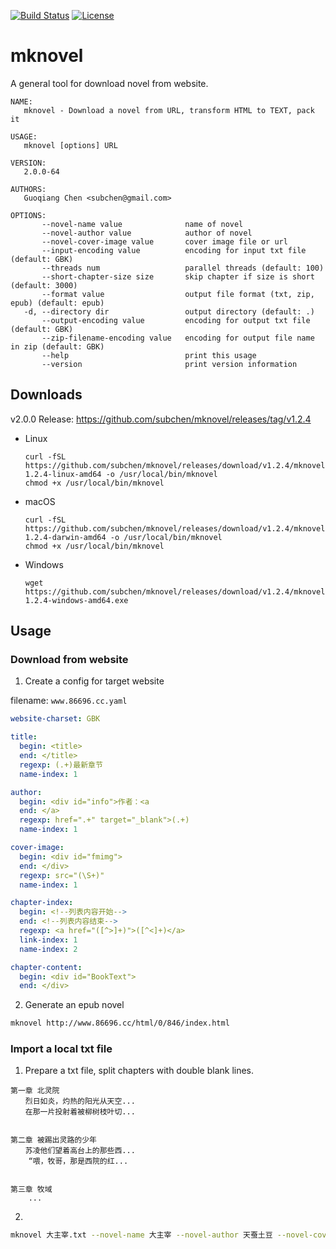 [![Build Status](https://travis-ci.org/subchen/mknovel.svg?branch=master)](https://travis-ci.org/subchen/mknovel)
[![License](http://img.shields.io/badge/License-Apache_2-red.svg?style=flat)](http://www.apache.org/licenses/LICENSE-2.0)


# mknovel

A general tool for download novel from website.

```
NAME:
   mknovel - Download a novel from URL, transform HTML to TEXT, pack it

USAGE:
   mknovel [options] URL

VERSION:
   2.0.0-64

AUTHORS:
   Guoqiang Chen <subchen@gmail.com>

OPTIONS:
       --novel-name value              name of novel
       --novel-author value            author of novel
       --novel-cover-image value       cover image file or url
       --input-encoding value          encoding for input txt file (default: GBK)
       --threads num                   parallel threads (default: 100)
       --short-chapter-size size       skip chapter if size is short (default: 3000)
       --format value                  output file format (txt, zip, epub) (default: epub)
   -d, --directory dir                 output directory (default: .)
       --output-encoding value         encoding for output txt file (default: GBK)
       --zip-filename-encoding value   encoding for output file name in zip (default: GBK)
       --help                          print this usage
       --version                       print version information

```

## Downloads

v2.0.0 Release: https://github.com/subchen/mknovel/releases/tag/v1.2.4

- Linux

    ```
    curl -fSL https://github.com/subchen/mknovel/releases/download/v1.2.4/mknovel-1.2.4-linux-amd64 -o /usr/local/bin/mknovel
    chmod +x /usr/local/bin/mknovel
    ```

- macOS

    ```
    curl -fSL https://github.com/subchen/mknovel/releases/download/v1.2.4/mknovel-1.2.4-darwin-amd64 -o /usr/local/bin/mknovel
    chmod +x /usr/local/bin/mknovel
    ```

- Windows

    ```
    wget https://github.com/subchen/mknovel/releases/download/v1.2.4/mknovel-1.2.4-windows-amd64.exe
    ```

## Usage

### Download from website

1. Create a config for target website

filename: `www.86696.cc.yaml`

```yaml
website-charset: GBK

title:
  begin: <title>
  end: </title>
  regexp: (.+)最新章节
  name-index: 1

author:
  begin: <div id="info">作者：<a
  end: </a>
  regexp: href=".+" target="_blank">(.+)
  name-index: 1

cover-image:
  begin: <div id="fmimg">
  end: </div>
  regexp: src="(\S+)"
  name-index: 1

chapter-index:
  begin: <!--列表内容开始-->
  end: <!--列表内容结束-->
  regexp: <a href="([^>]+)">([^<]+)</a>
  link-index: 1
  name-index: 2

chapter-content:
  begin: <div id="BookText">
  end: </div>
```

2. Generate an epub novel

```bash
mknovel http://www.86696.cc/html/0/846/index.html
```

### Import a local txt file

1. Prepare a txt file, split chapters with double blank lines. 

```
第一章 北灵院
　　烈日如炎，灼热的阳光从天空...
　　在那一片投射着被柳树枝叶切...


第二章 被踢出灵路的少年
　　苏凌他们望着高台上的那些西...
    “喂，牧哥，那是西院的红...


第三章 牧域
    ...
```

2. 

```bash
mknovel 大主宰.txt --novel-name 大主宰 --novel-author 天蚕土豆 --novel-cover-image http://tu.zxcs8.com/content/uploadfile/201707/f3cc1499602096.jpg
```